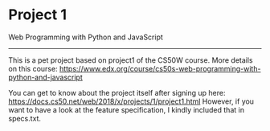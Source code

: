# Project 1

Web Programming with Python and JavaScript

------------------------------------------

This is a pet project based on project1 of the CS50W course. More details on this course: https://www.edx.org/course/cs50s-web-programming-with-python-and-javascript

You can get to know about the project itself after signing up here: https://docs.cs50.net/web/2018/x/projects/1/project1.html
However, if you want to have a look at the feature specification, I kindly included that in specs.txt. 
